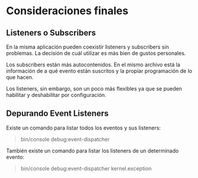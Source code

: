 Consideraciones finales
=======================

Listeners o Subscribers
------------------------

En la misma aplicación pueden coexistir listeners y subscribers sin problemas. La decisión de cuál utilizar es más bien de gustos personales.

Los subscribers están más autocontenidos. En el mismo archivo está la información de a qué evento están suscritos y la propiar programación de lo que hacen.

Los listeners, sin embargo, son un poco más flexibles ya que se pueden habilitar y deshabilitar por configuración.


Depurando Event Listeners
-------------------------

Existe un comando para listar todos los eventos y sus listeners:

> bin/console debug:event-dispatcher

También existe un comando para listar los listeners de un determinado evento:

> bin/console debug:event-dispatcher kernel.exception